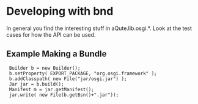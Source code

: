# Developing with bnd

In general you find the interesting stuff in aQute.lib.osgi.*. Look at the test cases for how the API can be used. 


## Example Making a Bundle


     Builder b = new Builder();
     b.setProperty( EXPORT_PACKAGE, "org.osgi.framework" );
     b.addClasspath( new File("jar/osgi.jar") );
     Jar jar = b.build();
     Manifest m = jar.getManifest();
     jar.write( new File(b.getBsn()+".jar"));